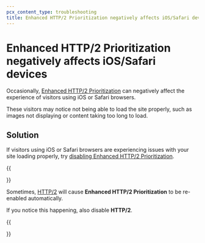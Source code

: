 ```yaml
---
pcx_content_type: troubleshooting
title: Enhanced HTTP/2 Prioritization negatively affects iOS/Safari devices
---
```


# Enhanced HTTP/2 Prioritization negatively affects iOS/Safari devices

Occasionally, [Enhanced HTTP/2 Prioritization](/speed/optimization/protocol/enhanced-http2-prioritization/) can negatively affect the experience of visitors using iOS or Safari browsers.

These visitors may notice not being able to load the site properly, such as images not displaying or content taking too long to load.

## Solution

If visitors using iOS or Safari browsers are experiencing issues with your site loading properly, try [disabling Enhanced HTTP/2 Prioritization](/speed/optimization/protocol/enhanced-http2-prioritization/#enable-enhanced-http2-prioritization).

{{<Aside type="note">}}

Sometimes, [HTTP/2](/support/network/understanding-cloudflare-http2-and-http3-support/#http2) will cause **Enhanced HTTP/2 Prioritization** to be re-enabled automatically.

If you notice this happening, also disable **HTTP/2**.

{{</Aside>}}